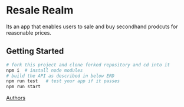 # Resale Realm 

Its an app that enables users to sale and buy secondhand prodcuts for reasonable prices.

## Getting Started

```bash
# fork this project and clone forked repository and cd into it
npm i  # install node modules
# build the API as described in below ERD
npm run test   # test your app if it passes
npm run start
```
[Authors](https://github.com/Yosinan/Resale_Realm/blob/main/AUTHORS)
